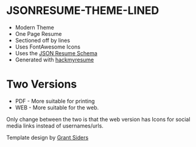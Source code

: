 # JSONRESUME-THEME-LINED
- Modern Theme
- One Page Resume
- Sectioned off by lines
- Uses FontAwesome Icons
- Uses the [JSON Resume Schema](https://github.com/jsonresume/resume-schema)
- Generated with [hackmyresume](https://github.com/hacksalot/HackMyResume)
# Two Versions 
- PDF - More suitable for printing 
- WEB - More suitable for the web.

Only change between the two is that the web version has Icons for social media links instead of usernames/urls. 


Template design by [Grant Siders](grantsiders.com)
